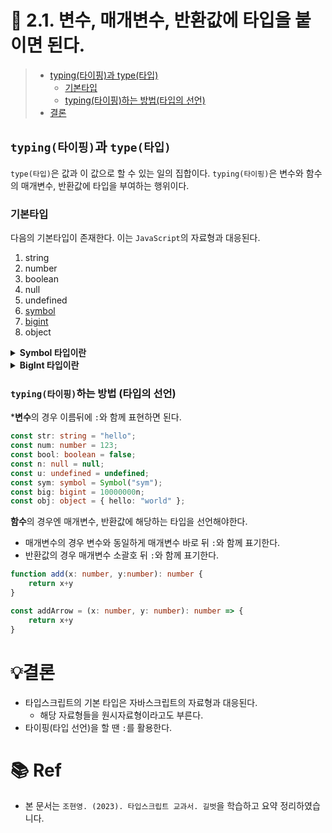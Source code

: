 # 📌 2.1. 변수, 매개변수, 반환값에 타입을 붙이면 된다.

> - [typing(타이핑)과 type(타입)](#typing타이핑과-type타입)
>   - [기본타입](#기본타입)
>   - [typing(타이핑)하는 방법(타입의 선언)](#typing타이핑하는-방법-타입의-선언)
> - [결론](#결론)

## `typing(타이핑)`과 `type(타입)`

`type(타입)`은 값과 이 값으로 할 수 있는 일의 집합이다.
`typing(타이핑)`은 변수와 함수의 매개변수, 반환값에 타입을 부여하는 행위이다.

### 기본타입

다음의 기본타입이 존재한다. 이는 `JavaScript`의 자료형과 대응된다.

1. string
2. number
3. boolean
4. null
5. undefined
6. [symbol](https://developer.mozilla.org/ko/docs/Web/JavaScript/Reference/Global_Objects/Symbol)
7. [bigint](https://developer.mozilla.org/ko/docs/Web/JavaScript/Reference/Global_Objects/BigInt)
8. object

<details>
<summary><b>Symbol 타입이란</b></summary>
<div markdown="1">
<a href="https://developer.mozilla.org/ko/docs/Web/JavaScript/Reference/Global_Objects/Symbol">mdn-symbol</a>

<h2>Symbol 타입이란?</h2>
<p><strong>Symbol</strong>은 JavaScript의 ES6(ECMAScript 2015)에서 도입된 <strong>7번째 데이터 타입</strong>으로, 고유하고 변경 불가능한 원시 값입니다. 주로 객체의 프로퍼티 키로 사용되며, 이름 충돌을 방지하기 위해 활용됩니다.</p>

<h3>Symbol의 주요 특징</h3>
<ul>
  <li><strong>고유성 보장:</strong> 매번 새로운 Symbol 값을 생성하며, 동일한 설명(description)을 사용하더라도 서로 다른 값을 가집니다.</li>
  <li><strong>변경 불가능:</strong> 한 번 생성된 Symbol 값은 변경할 수 없습니다.</li>
  <li><strong>객체 프로퍼티 키로 사용 가능:</strong> Symbol을 객체의 고유한 키로 활용할 수 있습니다.</li>
</ul>

<h3>Symbol 생성 방법</h3>
<ul>
  <li><code>Symbol()</code>: 새로운 Symbol 값을 생성합니다. 선택적으로 설명(description)을 추가할 수 있습니다.</li>
  <li><code>new Symbol()</code>: 사용할 수 없습니다. (TypeError 발생)</li>
</ul>

<h3>Symbol 활용 예시</h3>
<ul>
  <li><strong>고유한 프로퍼티 키:</strong> 다른 코드와 충돌하지 않도록 고유한 키를 생성합니다.
    <pre><code class="language-javascript">
const obj = {};
const sym = Symbol('uniqueKey');
obj[sym] = 'value';
console.log(obj[sym]); // 'value'
    </code></pre>
  </li>
  <li><strong>내장 심볼(Symbol.iterator 등):</strong> 반복 가능한 객체를 정의하거나 특정 동작을 커스터마이징할 때 사용됩니다.
    <pre><code class="language-javascript">
const iterable = {
  [Symbol.iterator]() {
    let step = 0;
    return {
      next() {
        step++;
        return step <= 3 ? { value: step, done: false } : { done: true };
      },
    };
  },
};
for (const value of iterable) {
  console.log(value); // 1, 2, 3
}
    </code></pre>
  </li>
  <li><strong>전역 심볼(Symbol.for):</strong> 전역 심볼 레지스트리를 통해 동일한 키를 가진 심볼을 공유합니다.
    <pre><code class="language-javascript">
const globalSym1 = Symbol.for('key');
const globalSym2 = Symbol.for('key');
console.log(globalSym1 === globalSym2); // true
    </code></pre>
  </li>
</ul>

<h3>주의점</h3>
<ul>
  <li><code>for...in</code>, <code>Object.keys()</code>, <code>Object.getOwnPropertyNames()</code>로 열거되지 않습니다. 대신 <code>Object.getOwnPropertySymbols()</code>를 사용해야 합니다.</li>
  <li>Description은 디버깅 목적으로만 사용되며, 심볼 값 자체에 영향을 주지 않습니다.</li>
</ul>

<p><em>Symbol은 코드의 안정성과 충돌 방지를 위해 특히 라이브러리나 프레임워크 개발에서 유용하게 사용됩니다.</em></p>

</div>
</details>

<details>
<summary><b>BigInt 타입이란</b></summary>
<div markdown="1">
<a href="https://developer.mozilla.org/ko/docs/Web/JavaScript/Reference/Global_Objects/BigInt">mdn-bigint</a>

<h2>BigInt 타입이란?</h2>
<p><strong>BigInt</strong>는 JavaScript에서 <strong>정수의 크기 제한을 초과</strong>하는 숫자를 표현하기 위해 도입된 데이터 타입입니다. BigInt는 ES11(ES2020)에서 추가되었으며, <code>Number</code> 타입이 표현할 수 있는 최대치(2<sup>53</sup>-1)를 넘어서는 정수를 안전하게 다룰 수 있습니다.</p>

<h3>BigInt의 주요 특징</h3>
<ul>
  <li><strong>큰 정수 표현:</strong> Number 타입의 안전한 정수 범위(±2<sup>53</sup>-1)를 초과하는 값을 다룰 수 있습니다.</li>
  <li><strong>정확한 계산:</strong> 매우 큰 정수에서도 정확한 계산을 제공합니다.</li>
  <li><strong>타입 구분:</strong> BigInt는 Number와 별개의 데이터 타입으로, 두 타입 간에는 암묵적 변환이 이루어지지 않습니다.</li>
</ul>

<h3>BigInt 생성 방법</h3>
<ul>
  <li><code>BigInt()</code>: 함수 호출로 생성합니다.
    <pre><code class="language-javascript">
const bigIntValue = BigInt(123456789012345678901234567890);
console.log(bigIntValue); // 123456789012345678901234567890n
    </code></pre>
  </li>
  <li><code>n</code> 접미사: 숫자 리터럴 뒤에 <code>n</code>을 붙여 생성합니다.
    <pre><code class="language-javascript">
const bigIntLiteral = 123456789012345678901234567890n;
console.log(bigIntLiteral); // 123456789012345678901234567890n
    </code></pre>
  </li>
</ul>

<h3>BigInt 활용 예시</h3>
<ul>
  <li><strong>큰 정수 계산:</strong> Number 타입의 한계를 넘는 값도 정확히 계산할 수 있습니다.
    <pre><code class="language-javascript">
const a = 9007199254740991n; // Number.MAX_SAFE_INTEGER
const b = a + 1n;
console.log(b); // 9007199254740992n
    </code></pre>
  </li>
  <li><strong>비교 연산:</strong> BigInt와 Number 간 비교는 가능합니다.
    <pre><code class="language-javascript">
const bigIntValue = 10n;
const numberValue = 10;
console.log(bigIntValue === numberValue); // false (타입이 다름)
console.log(bigIntValue == numberValue); // true (값만 비교)
    </code></pre>
  </li>
</ul>

<h3>주의점</h3>
<ul>
  <li><strong>BigInt와 Number 연산 제한:</strong> BigInt와 Number를 혼합하여 산술 연산을 수행할 수 없습니다. (TypeError 발생)
    <pre><code class="language-javascript">
// console.log(10n + 10); // TypeError: Cannot mix BigInt and other types
    </code></pre>
    대신 명시적으로 변환해야 합니다.
    <pre><code class="language-javascript">
const result = BigInt(10) + 10n; // 올바른 사용
console.log(result); // 20n
    </code></pre>
  </li>
  <li><strong>소수점 지원 불가:</strong> BigInt는 정수만 표현할 수 있으며, 소수점 값은 사용할 수 없습니다.
    <pre><code class="language-javascript">
// const invalid = 1.5n; // SyntaxError: Invalid or unexpected token
    </code></pre>
  </li>
</ul>

<p><em>BigInt는 매우 큰 숫자를 정확히 처리해야 하는 경우나, 안전한 정수 범위를 넘어서는 값을 다루어야 할 때 유용합니다.</em></p>

</div>
</details>

### `typing(타이핑)`하는 방법 (타입의 선언)

***변수**의 경우 이름뒤에 `:`와 함께 표현하면 된다.

```ts
const str: string = "hello";
const num: number = 123;
const bool: boolean = false;
const n: null = null;
const u: undefined = undefined;
const sym: symbol = Symbol("sym");
const big: bigint = 10000000n;
const obj: object = { hello: "world" };
```

**함수**의 경우엔 매개변수, 반환값에 해당하는 타입을 선언해야한다.
- 매개변수의 경우 변수와 동일하게 매개변수 바로 뒤 `:`와 함께 표기한다.
- 반환값의 경우 매개변수 소괄호 뒤 `:`와 함께 표기한다.

```ts
function add(x: number, y:number): number {
    return x+y
}

const addArrow = (x: number, y: number): number => {
    return x+y
}
```

# 💡결론

- 타입스크립트의 기본 타입은 자바스크립트의 자료형과 대응된다.
  - 해당 자료형들을 원시자료형이라고도 부른다.
- 타이핑(타입 선언)을 할 땐 `:`를 활용한다.

# 📚 Ref
- 본 문서는 `조현영. (2023). 타입스크립트 교과서. 길벗`을 학습하고 요약 정리하였습니다.